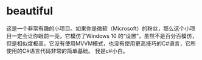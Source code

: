 # beautiful
这是一个非常有趣的小项目。如果你是微软（Microsoft）的粉丝，那么这个小项目一定会让你眼前一亮，它模仿了Windows 10 的“设置”，虽然不是百分百模仿，但是相似度极高。它没有使用MVVM模式，也没有使用更高技巧的C#语言，它所使用的C#语言代码非常的简单基础。
我是c#小白。
